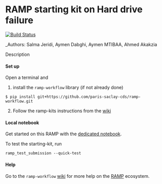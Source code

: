 # RAMP starting kit on Hard drive failure

[![Build Status](https://travis-ci.org/ramp-kits/solar_wind.svg?branch=master)](https://travis-ci.org/ramp-kits/solar_wind)

_Authors: Salma Jeridi, Aymen Dabghi, Aymen MTIBAA, Ahmed Akakzia

Description


#### Set up

Open a terminal and

1. install the `ramp-workflow` library (if not already done)
  ```
  $ pip install git+https://github.com/paris-saclay-cds/ramp-workflow.git
  ```
  
2. Follow the ramp-kits instructions from the [wiki](https://github.com/paris-saclay-cds/ramp-workflow/wiki/Getting-started-with-a-ramp-kit)

#### Local notebook

Get started on this RAMP with the [dedicated notebook](to_be_precised.ipynb).

To test the starting-kit, run


```
ramp_test_submission --quick-test
```


#### Help
Go to the `ramp-workflow` [wiki](https://github.com/paris-saclay-cds/ramp-workflow/wiki) for more help on the [RAMP](http:www.ramp.studio) ecosystem.



